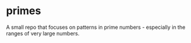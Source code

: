 # primes

A small repo that focuses on patterns in prime numbers - especially in the ranges of very large numbers.
